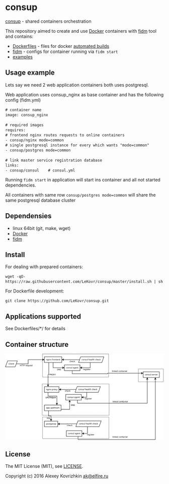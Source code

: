 consup
======

[consup](https://github.com/LeKovr/consup) - shared containers orchestration

This repository aimed to create and use [Docker](https://www.docker.com/) containers with [fidm](https://github.com/LeKovr/fidm) tool and contains:

* [Dockerfiles](Dockerfiles/) - files for docker [automated builds](https://registry.hub.docker.com/u/lekovr/)
* [fidm](https://github.com/LeKovr/fidm) - configs for container running via `fidm start`
* [examples](demo/)

Usage example
-------------

Lets say we need 2 web application containers both uses postgresql.

Web application uses consup_nginx as base container and has the following config (fidm.yml)

```
# container name
image: consup_nginx

# required images
requires:
# frontend nginx routes requests to online containers
- consup/nginx mode=common
# single postgresql instance for every which wants "mode=common"
- consup/postgres mode=common

# link master service registration database
links:
- consup/consul    # consul.yml

```

Running `fidm start` in application will start ins container and all not started dependencies.

All containers with same row `consup/postgres mode=common` will share the same postgresql database cluster

Dependensies
------------

* linux 64bit (git, make, wget)
* [Docker](http://docker.io)
* [fidm](https://github.com/LeKovr/fidm)

Install
-------

For dealing with prepared containers:
```
wget -qO- https://raw.githubusercontent.com/LeKovr/consup/master/install.sh | sh
```

For Dockerfile development:
```
git clone https://github.com/LeKovr/consup.git
```

Applications supported
----------------------

See Dockerfiles/*/ for details

Container structure
-------------------

![Container structure](doc/consup.png)

License
-------

The MIT License (MIT), see [LICENSE](LICENSE).

Copyright (c) 2016 Alexey Kovrizhkin ak@elfire.ru
